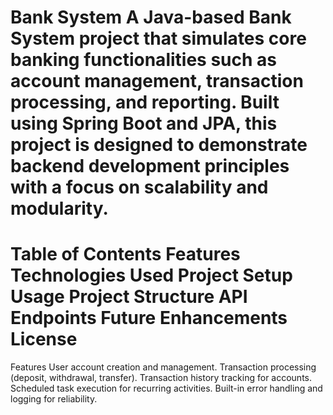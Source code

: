 
Bank System
A Java-based Bank System project that simulates core banking functionalities such as account management, transaction processing, and reporting.
Built using Spring Boot and JPA, this project is designed to demonstrate backend development principles with a focus on scalability and modularity.
===============================================================================================
Table of Contents
Features
Technologies Used
Project Setup
Usage
Project Structure
API Endpoints
Future Enhancements
License
==================================================================================================
Features
User account creation and management.
Transaction processing (deposit, withdrawal, transfer).
Transaction history tracking for accounts.
Scheduled task execution for recurring activities.
Built-in error handling and logging for reliability.
